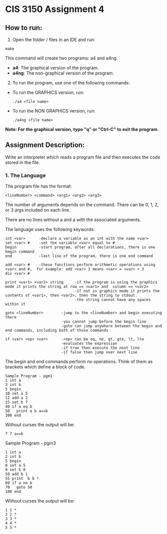 # CIS 3150 Assignment 4

## How to run:

1. Open the folder / files in an IDE and run:
```
make
```
This command will create two programs: a4 and a4ng.
  - **a4**: The graphical version of the program.
  - **a4ng**: The non-graphical version of the program.

2. To run the program, use one of the following commands:
  - To run the GRAPHICS version, run:
    ```
    ./a4 <file name>
    ```
  - To run the NON GRAPHICS version, run:
    ```
    ./a4ng <file name>
    ```
**Note: For the graphical version, type "q" or "Ctrl-C" to exit the program.**
    
## Assignment Description:

Write an interpreter which reads a program file and then executes the code stored in the file. 

### 1. The Language
The program file has the format:
```
<lineNumber> <command> <arg1> <arg2> <arg3>
```
The number of arguments depends on the command. There can be 0, 1, 2, or 3 args included on each line.

There are no lines without a <lineNumber> and a <command> with the associated arguments. 

The language uses the following keywords:
```
int <var>      -declare a variable as an int with the name <var>
set <var> #    -set the variable <var> equal to #
begin          -start program, after all declarations, there is one begin command
end            -last line of the program, there is one end command

add <var> #    -these functions perform arithmetic operations using <var> and #,  for example: add <var> 3 means <var> = <var> + 3
div <var> #

print <var1> <var2> string     -if the program is using the graphics mode it prints the string at row == <var1> and  column == <var2> 
                               -if not in graphics mode it prints the contents of <var1>, then <var2>, then the string to stdout.
                               -the string cannot have any spaces within it

goto <lineNumber>        -jump to the <lineNumber> and begin executing there
                         -you cannot jump before the begin line
                         -goto can jump anywhere between the begin and end commands, including both of those commands

if <var> <op> <var>      -<op> can be eq, ne, gt, gte, lt, lte
                         -evaluates the expression
                         -if true then execute the next line
                         -if false then jump over next line
```

The begin and end commands perform no operations. Think of them as brackets which define a block of code.

```
Sample Program - pgm1
1 int a 
3 int b
5 begin
10 set a 5
12 add a 2
15 set b 7
40 if a eq b
50   print a b a==b
100 end
```
Without curses the output will be:
```
7 7 a==b
```

Sample Program - pgm3
```
1 int a 
2 int b
5 begin
8 set a 5
9 set b 0
50 add b 1
55 print  b b *
60 if a ne b
70   goto 50
100 end
 ```

Without curses the output will be:
```
1 1 *
2 2 *
3 3 *
4 4 *
5 5 *
```
